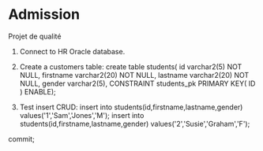 # Admission
Projet de qualité

1) Connect to HR Oracle database.
2) Create a customers table:
create table students(
  id varchar2(5) NOT NULL,
  firstname varchar2(20) NOT NULL,
  lastname varchar2(20) NOT NULL,
  gender varchar2(5),
  CONSTRAINT students_pk PRIMARY KEY(
  ID
  )
  ENABLE);
  
  3) Test insert CRUD:
  insert into students(id,firstname,lastname,gender) values('1','Sam','Jones','M');
  insert into students(id,firstname,lastname,gender) values('2','Susie','Graham','F');
  
  commit;
